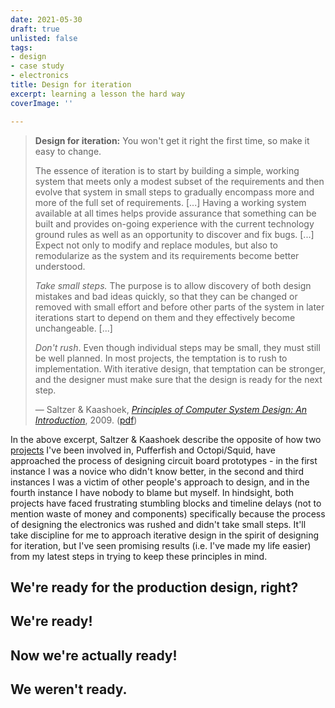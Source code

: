 ```yaml
---
date: 2021-05-30
draft: true
unlisted: false
tags:
- design
- case study
- electronics
title: Design for iteration
excerpt: learning a lesson the hard way
coverImage: ''

---
```

<blockquote>

<b>Design for iteration:</b> You won't get it right the first time, so make it easy to change.

The essence of iteration is to start by building a simple, working system that meets only a modest subset of the requirements and then evolve that system in small steps to gradually encompass more and more of the full set of requirements. \[...\] Having a working system available at all times helps provide assurance that something can be built and provides on-going experience with the current technology ground rules as well as an opportunity to discover and fix bugs. \[...\] Expect not only to modify and replace modules, but also to remodularize as the system and its requirements become better understood.

_Take small steps._ The purpose is to allow discovery of both design mistakes and bad ideas quickly, so that they can be changed or removed with small effort and before other parts of the system in later iterations start to depend on them and they effectively become unchangeable. \[...\]

_Don't rush_. Even though individual steps may be small, they must still be well planned. In most projects, the temptation is to rush to implementation. With iterative design, that temptation can be stronger, and the designer must make sure that the design is ready for the next step.

— Saltzer & Kaashoek, <cite>[Principles of Computer System Design: An Introduction](https://dl.acm.org/doi/book/10.5555/1594884)</cite>, 2009. ([pdf](https://github.com/wangjohn/mit-courses/blob/master/6.033/Principles%20of%20Computer%20System%20Design%20An%20Introduction-2009.pdf)) </blockquote>

In the above excerpt, Saltzer & Kaashoek describe the opposite of how two [projects](https://ethanj.li/projects "Ethan's projects") I've been involved in, Pufferfish and Octopi/Squid, have approached the process of designing circuit board prototypes - in the first instance I was a novice who didn't know better, in the second and third instances I was a victim of other people's approach to design, and in the fourth instance I have nobody to blame but myself. In hindsight, both projects have faced frustrating stumbling blocks and timeline delays (not to mention waste of money and components) specifically because the process of designing the electronics was rushed and didn't take small steps. It'll take discipline for me to approach iterative design in the spirit of designing for iteration, but I've seen promising results (i.e. I've made my life easier) from my latest steps in trying to keep these principles in mind.

## We're ready for the production design, right?

## We're ready!

## Now we're actually ready!

## We weren't ready.
